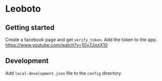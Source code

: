 # Leoboto

## Getting started
Create a facebook page and get `verify_token`. Add the token to the app.
https://www.youtube.com/watch?v=1Gy7JioxX10

## Development
Add `local-development.json` file to the `config` directory.